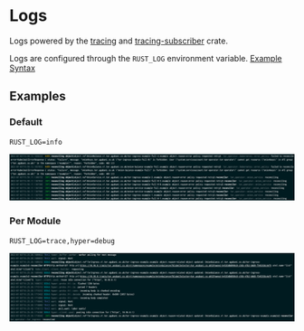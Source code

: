 # Logs

Logs powered by the [tracing](https://crates.io/crates/tracing) and [tracing-subscriber](https://crates.io/crates/tracing-subscriber) crate.

Logs are configured through the `RUST_LOG` environment variable. [Example Syntax](https://docs.rs/tracing-subscriber/latest/tracing_subscriber/filter/struct.EnvFilter.html#example-syntax)

## Examples

### Default

```
RUST_LOG=info
```

![logs](./logs.png)

### Per Module

```
RUST_LOG=trace,hyper=debug
```

![logs per module](./logs_per_module.png)
